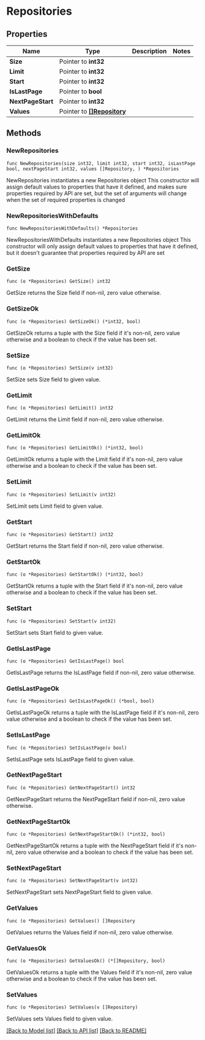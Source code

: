 # Repositories

## Properties

Name | Type | Description | Notes
------------ | ------------- | ------------- | -------------
**Size** | Pointer to **int32** |  | 
**Limit** | Pointer to **int32** |  | 
**Start** | Pointer to **int32** |  | 
**IsLastPage** | Pointer to **bool** |  | 
**NextPageStart** | Pointer to **int32** |  | 
**Values** | Pointer to [**[]Repository**](repository.md) |  | 

## Methods

### NewRepositories

`func NewRepositories(size int32, limit int32, start int32, isLastPage bool, nextPageStart int32, values []Repository, ) *Repositories`

NewRepositories instantiates a new Repositories object
This constructor will assign default values to properties that have it defined,
and makes sure properties required by API are set, but the set of arguments
will change when the set of required properties is changed

### NewRepositoriesWithDefaults

`func NewRepositoriesWithDefaults() *Repositories`

NewRepositoriesWithDefaults instantiates a new Repositories object
This constructor will only assign default values to properties that have it defined,
but it doesn't guarantee that properties required by API are set

### GetSize

`func (o *Repositories) GetSize() int32`

GetSize returns the Size field if non-nil, zero value otherwise.

### GetSizeOk

`func (o *Repositories) GetSizeOk() (*int32, bool)`

GetSizeOk returns a tuple with the Size field if it's non-nil, zero value otherwise
and a boolean to check if the value has been set.

### SetSize

`func (o *Repositories) SetSize(v int32)`

SetSize sets Size field to given value.


### GetLimit

`func (o *Repositories) GetLimit() int32`

GetLimit returns the Limit field if non-nil, zero value otherwise.

### GetLimitOk

`func (o *Repositories) GetLimitOk() (*int32, bool)`

GetLimitOk returns a tuple with the Limit field if it's non-nil, zero value otherwise
and a boolean to check if the value has been set.

### SetLimit

`func (o *Repositories) SetLimit(v int32)`

SetLimit sets Limit field to given value.


### GetStart

`func (o *Repositories) GetStart() int32`

GetStart returns the Start field if non-nil, zero value otherwise.

### GetStartOk

`func (o *Repositories) GetStartOk() (*int32, bool)`

GetStartOk returns a tuple with the Start field if it's non-nil, zero value otherwise
and a boolean to check if the value has been set.

### SetStart

`func (o *Repositories) SetStart(v int32)`

SetStart sets Start field to given value.


### GetIsLastPage

`func (o *Repositories) GetIsLastPage() bool`

GetIsLastPage returns the IsLastPage field if non-nil, zero value otherwise.

### GetIsLastPageOk

`func (o *Repositories) GetIsLastPageOk() (*bool, bool)`

GetIsLastPageOk returns a tuple with the IsLastPage field if it's non-nil, zero value otherwise
and a boolean to check if the value has been set.

### SetIsLastPage

`func (o *Repositories) SetIsLastPage(v bool)`

SetIsLastPage sets IsLastPage field to given value.


### GetNextPageStart

`func (o *Repositories) GetNextPageStart() int32`

GetNextPageStart returns the NextPageStart field if non-nil, zero value otherwise.

### GetNextPageStartOk

`func (o *Repositories) GetNextPageStartOk() (*int32, bool)`

GetNextPageStartOk returns a tuple with the NextPageStart field if it's non-nil, zero value otherwise
and a boolean to check if the value has been set.

### SetNextPageStart

`func (o *Repositories) SetNextPageStart(v int32)`

SetNextPageStart sets NextPageStart field to given value.


### GetValues

`func (o *Repositories) GetValues() []Repository`

GetValues returns the Values field if non-nil, zero value otherwise.

### GetValuesOk

`func (o *Repositories) GetValuesOk() (*[]Repository, bool)`

GetValuesOk returns a tuple with the Values field if it's non-nil, zero value otherwise
and a boolean to check if the value has been set.

### SetValues

`func (o *Repositories) SetValues(v []Repository)`

SetValues sets Values field to given value.



[[Back to Model list]](../README.md#documentation-for-models) [[Back to API list]](../README.md#documentation-for-api-endpoints) [[Back to README]](../README.md)


